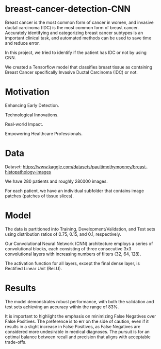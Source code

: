 # breast-cancer-detection-CNN

Breast cancer is the most common form of cancer in women, and invasive ductal carcinoma (IDC) is the most common form of breast cancer. Accurately identifying and categorizing breast cancer subtypes is an important clinical task, and automated methods can be used to save time and reduce error.

 In this project, we tried to identify if the patient has IDC or not by using CNN.

We created a Tensorflow model that classifies breast tissue as containing Breast Cancer specifically Invasive Ductal Carcinoma (IDC) or not.

# Motivation
Enhancing Early Detection.

Technological Innovations.

Real-world Impact.

Empowering Healthcare Professionals.

# Data

Dataset: https://www.kaggle.com/datasets/paultimothymooney/breast-histopathology-images

We have 280 patients and roughly 280000 images. 

For each patient, we have an individual subfolder that contains image patches (patches of tissue slices).

# Model
The data is partitioned into Training, Development/Validation, and Test sets using distribution ratios of 0.75, 0.15, and 0.1, respectively. 

Our Convolutional Neural Network (CNN) architecture employs a series of convolutional blocks, each consisting of three consecutive 3x3 convolutional layers with increasing numbers of filters (32, 64, 128). 

The activation function for all layers, except the final dense layer, is Rectified Linear Unit (ReLU).

# Results
The model demonstrates robust performance, with both the validation and test sets achieving an accuracy within the range of 83%. 

It is important to highlight the emphasis on minimizing False Negatives over False Positives. The preference is to err on the side of caution, even if it results in a slight increase in False Positives, as False Negatives are considered more undesirable in medical diagnoses. The pursuit is for an optimal balance between recall and precision that aligns with acceptable trade-offs.
